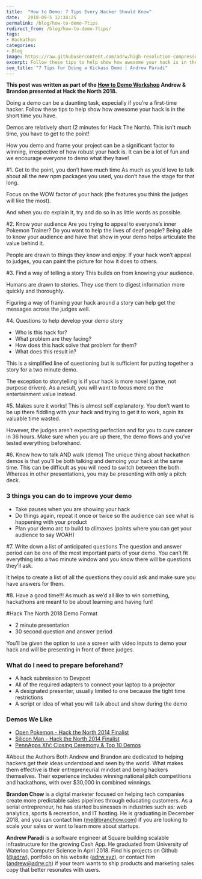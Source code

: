 ```yaml
---
title:  "How to Demo: 7 Tips Every Hacker Should Know"
date:   2018-09-5 12:34:25
permalink: /blog/how-to-demo-7tips
redirect_from: /blog/how-to-demo-7tips/
tags:
- Hackathon
categories:
- Blog
image: https://raw.githubusercontent.com/adrw/high-resolution-compressed-images/master/img/00012c.png
excerpt: Follow these tips to help show how awesome your hack is in the short demo time you have.
seo_title: "7 Tips for Doing a Kickass Demo | Andrew Paradi"
---
```


**This post was written as part of the [How to Demo Workshop](https://github.com/hackthenorth/hackthenorth2018-workshops/blob/master/HowToDemo.md) Andrew & Brandon presented at Hack the North 2018.**

Doing a demo can be a daunting task, especially if you’re a first-time hacker. Follow these tips to help show how awesome your hack is in the short time you have.

Demos are relatively short (2 minutes for Hack The North). This isn't much time, you have to get to the point!

How you demo and frame your project can be a significant factor to winning, irrespective of how robust your hack is. It can be a lot of fun and we encourage everyone to demo what they have!

#1. Get to the point, you don’t have much time
As much as you’d love to talk about all the new npm packages you used, you don’t have the stage for that long. 

Focus on the WOW factor of your hack (the features you think the judges will like the most). 

And when you do explain it, try and do so in as little words as possible.

#2. Know your audience
Are you trying to appeal to everyone’s inner Pokemon Trainer? Do you want to help the lives of deaf people? Being able to know your audience and have that show in your demo helps articulate the value behind it.

People are drawn to things they know and enjoy. If your hack won’t appeal to judges, you can paint the picture for how it does to others.

#3. Find a way of telling a story
This builds on from knowing your audience.

Humans are drawn to stories. They use them to digest information more quickly and thoroughly.

Figuring a way of framing your hack around a story can help get the messages across the judges well.

#4. Questions to help develop your demo story
- Who is this hack for?
- What problem are they facing?
- How does this hack solve that problem for them?
- What does this result in?

This is a simplified line of questioning but is sufficient for putting together a story for a two minute demo.

The exception to storytelling is if your hack is more novel (game, not purpose driven). As a result, you will want to focus more on the entertainment value instead.

#5. Makes sure it works!
This is almost self explanatory. You don’t want to be up there fiddling with your hack and trying to get it to work, again its valuable time wasted.

However, the judges aren’t expecting perfection and for you to cure cancer in 36 hours. Make sure when you are up there, the demo flows and you’ve tested everything beforehand.

#6. Know how to talk AND walk (demo)
The unique thing about hackathon demos is that you’ll be both talking and demoing your hack at the same time. This can be difficult as you will need to switch between the both. Whereas in other presentations, you may be presenting with only a pitch deck.

### 3 things you can do to improve your demo

- Take pauses when you are showing your hack
- Do things again, repeat it once or twice so the audience can see what is happening with your product
- Plan your demo arc to build to climaxes (points where you can get your audience to say WOAH)

#7. Write down a list of anticipated questions
The question and answer period can be one of the most important parts of your demo. You can’t fit everything into a two minute window and you know there will be questions they’ll ask.

It helps to create a list of all the questions they could ask and make sure you have answers for them.

#8. Have a good time!!!
As much as we’d all like to win something, hackathons are meant to be about learning and having fun!

#Hack The North 2018 Demo Format
- 2 minute presentation
- 30 second question and answer period

You’ll be given the option to use a screen with video inputs to demo your hack and will be presenting in front of three judges.

### What do I need to prepare beforehand?
- A hack submission to Devpost
- All of the required adapters to connect your laptop to a projector
- A designated presenter, usually limited to one because the tight time restrictions
- A script or idea of what you will talk about and show during the demo

### Demos We Like
- [Open Pokemon - Hack the North 2014 Finalist](https://www.youtube.com/watch?v=p7qKFYH3HLg)
- [Silicon Man - Hack the North 2014 Finalist](https://www.youtube.com/watch?v=w_oo4T7tBz8)
- [PennApps XIV: Closing Ceremony & Top 10 Demos](https://www.youtube.com/watch?v=bM09X75omIQ)

#About the Authors
Both Andrew and Brandon are dedicated to helping hackers get their ideas understood and seen by the world. What makes them effective is their entrepreneurial mindset and being hackers themselves. Their experience includes winning national pitch competitions and hackathons, with over $30,000 in combined winnings.

**Brandon Chow** is a digital marketer focused on helping tech companies create more predictable sales pipelines through educating customers. As a serial entrepreneur, he has started businesses in industries such as: web analytics, sports & recreation, and IT hosting. He is graduating in December 2018, and you can contact him ([me@branchow.com](mailto:me@branchow.com)) if you are looking to scale your sales or want to learn more about startups.

**Andrew Paradi** is a software engineer at Square building scalable infrastructure for the growing Cash App. He graduated from University of Waterloo Computer Science in April 2018. Find his projects on Github ([@adrw](https://github.com/adrw)), portfolio on his website ([adrw.xyz](https://www.adrw.xyz)), or contact him ([andrew@adrw.ch](mailto:andrew@adrw.ch)) if your team wants to ship products and marketing sales copy that better resonates with users.
